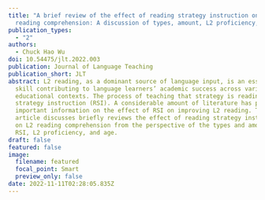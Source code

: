 ```yaml
---
title: "A brief review of the effect of reading strategy instruction on L2
  reading comprehension: A discussion of types, amount, L2 proficiency, and age"
publication_types:
  - "2"
authors:
  - Chuck Hao Wu
doi: 10.54475/jlt.2022.003
publication: Journal of Language Teaching
publication_short: JLT
abstract: L2 reading, as a dominant source of language input, is an essential
  skill contributing to language learners’ academic success across various
  educational contexts. The process of teaching that strategy is reading
  strategy instruction (RSI). A considerable amount of literature has provided
  important information on the effect of RSI on improving L2 reading. This
  article discusses briefly reviews the effect of reading strategy instruction
  on L2 reading comprehension from the perspective of the types and amount of
  RSI, L2 proficiency, and age.
draft: false
featured: false
image:
  filename: featured
  focal_point: Smart
  preview_only: false
date: 2022-11-11T02:28:05.835Z
---
```

